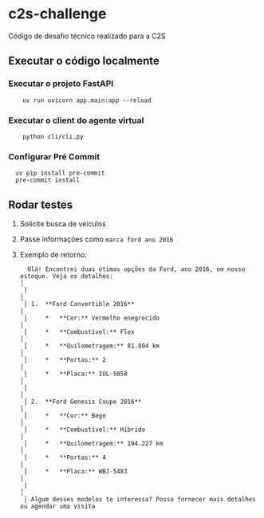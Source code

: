 # c2s-challenge
Código de desafio técnico realizado para a C2S

## Executar o código localmente

### Executar o projeto FastAPI
        uv run uvicorn app.main:app --reload

### Executar o client do agente virtual
        python cli/cli.py

### Configurar Pré Commit
      uv pip install pre-commit
      pre-commit install
        
## Rodar testes
1. Solicite busca de veículos
2. Passe informações como `marca ford ano 2016`
3. Exemplo de retorno:

         Olá! Encontrei duas ótimas opções da Ford, ano 2016, em nosso estoque. Veja os detalhes:                                                                                                                                │
        │                                                                                                                                                                                                                         │
        │ 1.  **Ford Convertible 2016**                                                                                                                                                                                           │
        │     *   **Cor:** Vermelho enegrecido                                                                                                                                                                                    │
        │     *   **Combustível:** Flex                                                                                                                                                                                           │
        │     *   **Quilometragem:** 81.804 km                                                                                                                                                                                    │
        │     *   **Portas:** 2                                                                                                                                                                                                   │
        │     *   **Placa:** IUL-5058                                                                                                                                                                                             │
        │                                                                                                                                                                                                                         │
        │ 2.  **Ford Genesis Coupe 2016**                                                                                                                                                                                         │
        │     *   **Cor:** Bege                                                                                                                                                                                                   │
        │     *   **Combustível:** Híbrido                                                                                                                                                                                        │
        │     *   **Quilometragem:** 194.227 km                                                                                                                                                                                   │
        │     *   **Portas:** 4                                                                                                                                                                                                   │
        │     *   **Placa:** WBJ-5483                                                                                                                                                                                             │
        │                                                                                                                                                                                                                         │
        │ Algum desses modelos te interessa? Posso fornecer mais detalhes ou agendar uma visita 
    
